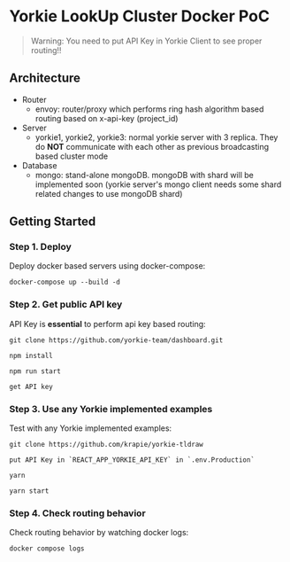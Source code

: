 # Yorkie LookUp Cluster Docker PoC

> Warning: You need to put API Key in Yorkie Client to see proper routing!!

## Architecture

- Router
  - envoy: router/proxy which performs ring hash algorithm based routing based on x-api-key (project_id)
- Server
  - yorkie1, yorkie2, yorkie3: normal yorkie server with 3 replica. They do **NOT** communicate with each other as previous broadcasting based cluster mode
- Database
  - mongo: stand-alone mongoDB. mongoDB with shard will be implemented soon (yorkie server's mongo client needs some shard related changes to use mongoDB shard)

## Getting Started

### Step 1. Deploy

Deploy docker based servers using docker-compose:

```
docker-compose up --build -d
```

### Step 2. Get public API key

API Key is **essential** to perform api key based routing:

```
git clone https://github.com/yorkie-team/dashboard.git

npm install

npm run start

get API key
```

### Step 3. Use any Yorkie implemented examples

Test with any Yorkie implemented examples:

```
git clone https://github.com/krapie/yorkie-tldraw

put API Key in `REACT_APP_YORKIE_API_KEY` in `.env.Production`

yarn

yarn start
```

### Step 4. Check routing behavior

Check routing behavior by watching docker logs:

```
docker compose logs
```
